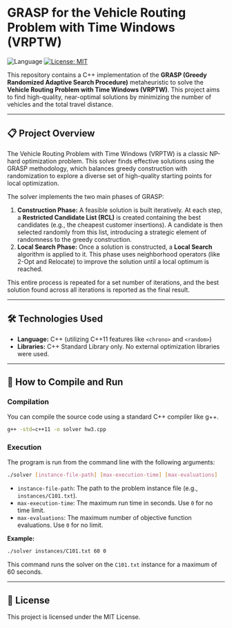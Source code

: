 # GRASP for the Vehicle Routing Problem with Time Windows (VRPTW)

![Language](https://img.shields.io/badge/language-C%2B%2B-blue.svg)
[![License: MIT](https://img.shields.io/badge/License-MIT-yellow.svg)](https://opensource.org/licenses/MIT)

This repository contains a C++ implementation of the **GRASP (Greedy Randomized Adaptive Search Procedure)** metaheuristic to solve the **Vehicle Routing Problem with Time Windows (VRPTW)**. This project aims to find high-quality, near-optimal solutions by minimizing the number of vehicles and the total travel distance.

---

## 📋 Project Overview

The Vehicle Routing Problem with Time Windows (VRPTW) is a classic NP-hard optimization problem. This solver finds effective solutions using the GRASP methodology, which balances greedy construction with randomization to explore a diverse set of high-quality starting points for local optimization.

The solver implements the two main phases of GRASP:

1.  **Construction Phase:** A feasible solution is built iteratively. At each step, a **Restricted Candidate List (RCL)** is created containing the best candidates (e.g., the cheapest customer insertions). A candidate is then selected randomly from this list, introducing a strategic element of randomness to the greedy construction.
2.  **Local Search Phase:** Once a solution is constructed, a **Local Search** algorithm is applied to it. This phase uses neighborhood operators (like 2-Opt and Relocate) to improve the solution until a local optimum is reached.

This entire process is repeated for a set number of iterations, and the best solution found across all iterations is reported as the final result.

---

## 🛠️ Technologies Used

* **Language:** C++ (utilizing C++11 features like `<chrono>` and `<random>`)
* **Libraries:** C++ Standard Library only. No external optimization libraries were used.

---

## 🚀 How to Compile and Run

### Compilation
You can compile the source code using a standard C++ compiler like g++.

```bash
g++ -std=c++11 -o solver hw3.cpp
```

### Execution
The program is run from the command line with the following arguments:

```bash
./solver [instance-file-path] [max-execution-time] [max-evaluations]
```
* `instance-file-path`: The path to the problem instance file (e.g., `instances/C101.txt`).
* `max-execution-time`: The maximum run time in seconds. Use `0` for no time limit.
* `max-evaluations`: The maximum number of objective function evaluations. Use `0` for no limit.

**Example:**
```bash
./solver instances/C101.txt 60 0
```
This command runs the solver on the `C101.txt` instance for a maximum of 60 seconds.

---

## 📄 License
This project is licensed under the MIT License.